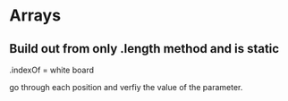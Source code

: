 # Arrays

## Build out from only .length method and is static

.indexOf = white board

go through each position and verfiy the value of the parameter.
